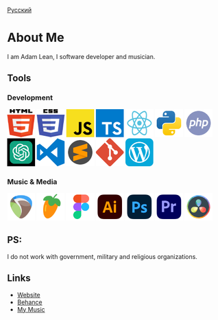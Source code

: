 [Русский](README_RU.md)

# About Me

I am Adam Lean, I software developer and musician.

## Tools

### Development

<img src="./assets/svg/html5.svg" width="65" height="65"> <img src="./assets/svg/css3.svg" width="65" height="65"> <img src="./assets/svg/JS.svg" width="65" height="65"> <img src="./assets/svg/typescript-logo-svgrepo-com.svg" width="65" height="65"> <img src="./assets/svg/React.svg" width="65" height="65"> <img src="./assets/svg/python.svg" width="65" height="65"> <img src="./assets/svg/php.svg" width="65" height="65"> <img src="./assets/svg/chatgpt.svg" width="65" height="65" color="green">
<img src="./assets/svg/visual-studio-code-logo-svgrepo-com.svg" width="65" height="65"> <img src="./assets/svg/sublime-text-svgrepo-com.svg" width="65" height="65"> <img src="./assets/svg/git-icon-logo-svgrepo-com.svg" width="65" height="65"> <img src="./assets/svg/wordpress.svg" width="65" height="65">

### Music & Media

<img src="./assets/svg/reaper.svg" width="65" height="65"> <img src="./assets/svg/flstudio.svg" width="65" height="65"> <img src="./assets/svg/figma-svgrepo-com.svg" width="65" height="65"> <img src="./assets/svg/adobe-illustrator-svgrepo-com.svg" width="65" height="65">
<img src="./assets/svg/adobe-photoshop-svgrepo-com.svg" width="65" height="65"> <img src="./assets/svg/adobe-premiere-svgrepo-com.svg" width="65" height="65"> <img src="./assets/svg/davinci.svg" width="65" height="65">

## PS:

I do not work with government, military and religious organizations.

## Links

- [Website](https://adamlean.netlify.app/)
- [Behance](https://www.behance.net/adamlean92)
- [My Music](https://soundcloud.com/mastamonk36)
